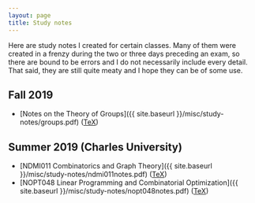 ```yaml
---
layout: page
title: Study notes
---
```


Here are study notes I created for certain classes. Many of them were created in a frenzy during the two or three days preceding an exam, so there are bound to be errors and I do not necessarily include every detail. That said, they are still quite meaty and I hope they can be of some use. 

<!---
## Winter 2020

+ [MATH 457 Honours Algebra 4]({{ site.baseurl }}/misc/study-notes/math457.pdf) ([TeX]({{ site.baseurl }}/misc/study-notes/math457.tex))
--->

## Fall 2019

+ [Notes on the Theory of Groups]({{ site.baseurl }}/misc/study-notes/groups.pdf) ([TeX](https://raw.githubusercontent.com/marcelgoh/marcelgoh.github.io/master/misc/study-notes/groups.tex))

## Summer 2019 (Charles University)

+ [NDMI011 Combinatorics and Graph Theory]({{ site.baseurl }}/misc/study-notes/ndmi011notes.pdf) ([TeX](https://raw.githubusercontent.com/marcelgoh/marcelgoh.github.io/master/misc/study-notes/ndmi011notes.tex))
+ [NOPT048 Linear Programming and Combinatorial Optimization]({{ site.baseurl }}/misc/study-notes/nopt048notes.pdf) ([TeX](https://raw.githubusercontent.com/marcelgoh/marcelgoh.github.io/master/misc/study-notes/nopt048notes.tex))